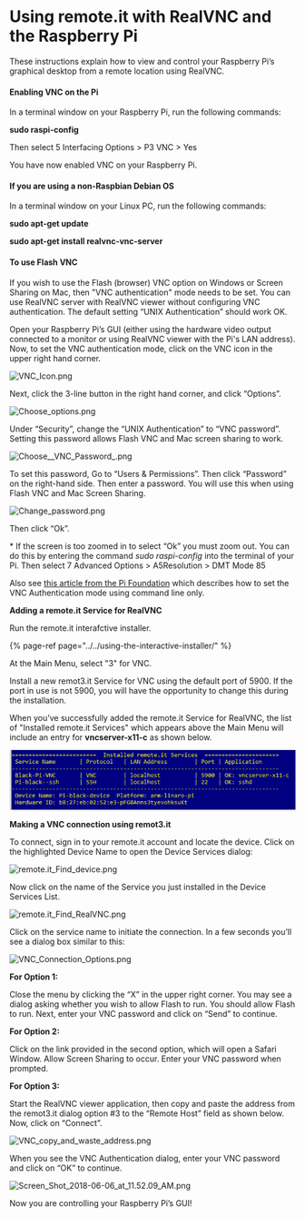 # Using remote.it with RealVNC and the Raspberry Pi

These instructions explain how to view and control your Raspberry Pi’s graphical desktop from a remote location using RealVNC.

#### **Enabling VNC on the Pi**

In a terminal window on your Raspberry Pi, run the following commands:

**sudo raspi-config**

Then select 5 Interfacing Options &gt; P3 VNC &gt; Yes

You have now enabled VNC on your Raspberry Pi.

#### **If you are using a non-Raspbian Debian OS**

In a terminal window on your Linux PC, run the following commands:

**sudo apt-get update**

**sudo apt-get install realvnc-vnc-server**

#### **To use Flash VNC**

If you wish to use the Flash \(browser\) VNC option on Windows or Screen Sharing on Mac, then "VNC authentication" mode needs to be set. You can use RealVNC server with RealVNC viewer without configuring VNC authentication.  The default setting “UNIX Authentication” should work OK.

Open your Raspberry Pi’s GUI \(either using the hardware video output connected to a monitor or using RealVNC viewer with the Pi's LAN address\). Now, to set the VNC authentication mode, click on the VNC icon in the upper right hand corner.

![VNC\_Icon.png](https://remot3it.zendesk.com/hc/article_attachments/360006090892/VNC_Icon.png)

Next, click the 3-line button in the right hand corner, and click “Options”.

![Choose\_options.png](https://remot3it.zendesk.com/hc/article_attachments/360006128751/Choose_options.png)

Under “Security”, change the “UNIX Authentication” to “VNC password”. Setting this password allows Flash VNC and Mac screen sharing to work.

![Choose\_\_VNC\_Password\_.png](https://remot3it.zendesk.com/hc/article_attachments/360006128811/Choose__VNC_Password_.png)

To set this password, Go to “Users & Permissions”. Then click “Password” on the right-hand side. Then enter a password. You will use this when using Flash VNC and Mac Screen Sharing.

![Change\_password.png](https://remot3it.zendesk.com/hc/article_attachments/360006128831/Change_password.png)

Then click “Ok”.

\* If the screen is too zoomed in to select “Ok” you must zoom out. You can do this by entering the command _sudo raspi-config_ into the terminal of your Pi. Then select 7 Advanced Options &gt; A5Resolution &gt; DMT Mode 85

Also see [this article from the Pi Foundation](https://www.raspberrypi.org/documentation/remote-access/vnc/) which describes how to set the VNC Authentication mode using command line only.

**Adding a remote.it Service for RealVNC**

Run the remote.it interafctive installer.

{% page-ref page="../../using-the-interactive-installer/" %}

At the Main Menu, select "3" for VNC.

Install a new remot3.it Service for VNC using the default port of 5900.  If the port in use is not 5900, you will have the opportunity to change this during the installation.

When you’ve successfully added the remote.it Service for RealVNC, the list of "Installed remote.it Services" which appears above the Main Menu will include an entry for **vncserver-x11-c** as shown below.

![](../../.gitbook/assets/image%20%2811%29.png)

 **Making a VNC connection using remot3.it**

To connect, sign in to your remote.it account and locate the device.  Click on the highlighted Device Name to open the Device Services dialog:

![remote.it\_Find\_device.png](https://remot3it.zendesk.com/hc/article_attachments/360006091132/remote.it_Find_device.png)

Now click on the name of the Service you just installed in the Device Services List.

![remote.it\_Find\_RealVNC.png](https://remot3it.zendesk.com/hc/article_attachments/360006128871/remote.it_Find_RealVNC.png)

Click on the service name to initiate the connection.  In a few seconds you’ll see a dialog box similar to this:

![VNC\_Connection\_Options.png](https://remot3it.zendesk.com/hc/article_attachments/360006128911/VNC_Connection_Options.png)

**For Option 1:**

Close the menu by clicking the “X” in the upper right corner.  You may see a dialog asking whether you wish to allow Flash to run.  You should allow Flash to run. Next, enter your VNC password and click on “Send” to continue.

**For Option 2:**

Click on the link provided in the second option, which will open a Safari Window. Allow Screen Sharing to occur. Enter your VNC password when prompted. 

**For Option 3:**

Start the RealVNC viewer application, then copy and paste the address from the remot3.it dialog option \#3 to the “Remote Host” field as shown below. Now, click on “Connect”.

![VNC\_copy\_and\_waste\_address.png](https://remot3it.zendesk.com/hc/article_attachments/360006130111/VNC_copy_and_waste_address.png)

When you see the VNC Authentication dialog, enter your VNC password and click on “OK” to continue.

![Screen\_Shot\_2018-06-06\_at\_11.52.09\_AM.png](https://remot3it.zendesk.com/hc/article_attachments/360006130171/Screen_Shot_2018-06-06_at_11.52.09_AM.png)

Now you are controlling your Raspberry Pi’s GUI!

